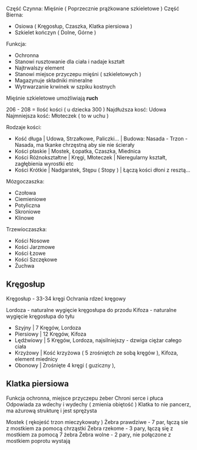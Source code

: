 Część Czynna: Mięśnie ( Poprzecznie prążkowane szkieletowe )
Część Bierna:
- Osiowa ( Kręgosłup, Czaszka, Klatka piersiowa )
- Szkielet kończyn ( Dolne, Górne )

Funkcja:
- Ochronna
- Stanowi rusztowanie dla ciała i nadaje kształt
- Najtrwalszy element
- Stanowi miejsce przyczepu mięśni ( szkieletowych )
- Magazynuje składniki mineralne
- Wytrwarzanie krwinek w szpiku kostnych

Mięśnie szkieletowe umożliwiają **ruch**

206 - 208 = Ilość kości ( u dziecka 300 )
Najdłuższa kosć: Udowa
Najmniejsza kość: Młoteczek ( to w uchu )

Rodzaje kości:
- Kość długa | Udowa, Strzałkowe, Paliczki... | Budowa: Nasada - Trzon - Nasada, ma tkanke chrzęstną aby sie nie ścierały
- Kości płaskie | Mostek, Łopatka, Czaszka, Miednica
- Kości Różnokształtne | Kręgi, Młoteczek | Nieregularny kształt, zagłębienia wyrostki etc
- Kości Krótkie | Nadgarstek, Stępu ( Stopy ) | Łączą kości dłoni z resztą...

Mózgoczaszka:
- Czołowa
- Ciemieniowe
- Potyliczna
- Skroniowe
- Klinowe

Trzewioczaszka:
- Kości Nosowe
- Kości Jarzmowe
- Kości Łzowe
- Kości Szczękowe
- Żuchwa

## Kręgosłup
Kręgosłup - 33-34 kręgi
Ochrania rdzeć kręgowy

Lordoza - naturalne wygięcie kręgosłupa do przodu
Kifoza - naturalne wygięcie kręgosłupa do tyłu

- Szyjny    | 7 Kręgów,      Lordoza
- Piersiowy | 12 Kręgów,     Kifoza
- Lędźwiowy | 5 Kręgów,      Lordoza, najsilniejszy - dzwiga ciężar całego ciała
- Krzyżowy  | Kość krzyżowa ( 5 zrośniętch ze sobą kręgów ), Kifoza, element miednicy
- Obonowy   | Zrośnięte 4 kręgi ( guziczny ), 

## Klatka piersiowa
Funkcja ochronna, miejsce przyczepu żeber
Chroni serce i płuca
Odpowiada za wdechy i wydechy ( zmienia obiętość )
Klatka to nie pancerz, ma ażurową strukturę i jest sprężysta

Mostek ( rękojeść trzon mieczykowaty )
Żebra prawdziwe - 7 par, łączą sie z mostkiem za pomocą chrząstki
Żebra rzekome   - 3 pary, łączą się z mostkiem za pomocą 7 żebra
Żebra wolne     - 2 pary, nie połączone z mostkiem poprotu wystają

